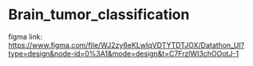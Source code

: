 # Brain_tumor_classification

figma link: https://www.figma.com/file/WJ2zy6eKLwIqVDTYTDTJOX/Datathon_UI?type=design&node-id=0%3A1&mode=design&t=C7FrzlWI3chOOotJ-1